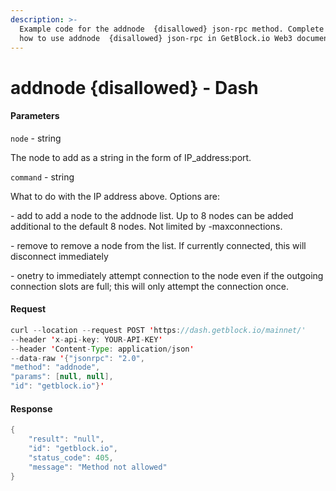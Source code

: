 ```yaml
---
description: >-
  Example code for the addnode  {disallowed} json-rpc method. Сomplete guide on
  how to use addnode  {disallowed} json-rpc in GetBlock.io Web3 documentation.
---
```


# addnode {disallowed} - Dash

#### Parameters

`node` - string

The node to add as a string in the form of IP\_address:port.

`command` - string

What to do with the IP address above. Options are:

\- add to add a node to the addnode list. Up to 8 nodes can be added additional to the default 8 nodes. Not limited by -maxconnections.

\- remove to remove a node from the list. If currently connected, this will disconnect immediately

\- onetry to immediately attempt connection to the node even if the outgoing connection slots are full; this will only attempt the connection once.

#### Request

```java
curl --location --request POST 'https://dash.getblock.io/mainnet/' 
--header 'x-api-key: YOUR-API-KEY' 
--header 'Content-Type: application/json' 
--data-raw '{"jsonrpc": "2.0",
"method": "addnode",
"params": [null, null],
"id": "getblock.io"}'
```

#### Response

```java
{
    "result": "null",
    "id": "getblock.io",
    "status_code": 405,
    "message": "Method not allowed"
}
```
